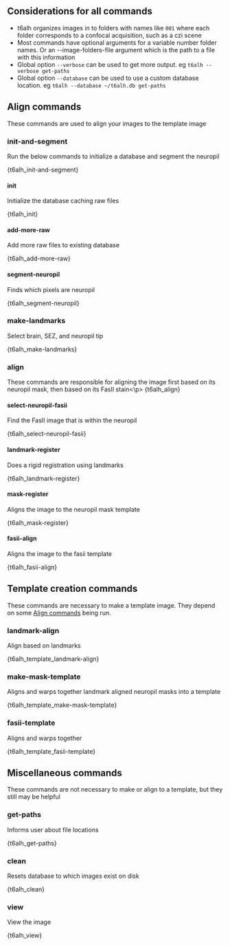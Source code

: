 ## Considerations for all commands
- t6alh organizes images in to folders with names like `001` where each folder
  corresponds to a confocal acquisition, such as a czi scene
- Most commands have optional arguments for a variable number folder names. Or
  an --image-folders-file argument which is the path to a file with this
  information
- Global option ```--verbose``` can be used to get more output. eg `t6alh
  --verbose get-paths`
- Global option ```--database``` can be used to use a custom database location.
  eg `t6alh --database ~/t6alh.db get-paths`

## Align commands
These commands are used to align your images to the template image

### init-and-segment
<p class=accent>Run the below commands to initialize a database and segment the neuropil</p>
{t6alh_init-and-segment}

#### init
<p class=accent>Initialize the database caching raw files</p>
{t6alh_init}

#### add-more-raw
<p class=accent>Add more raw files to existing database</p>
{t6alh_add-more-raw}

#### segment-neuropil
<p class=accent>Finds which pixels are neuropil</p>
{t6alh_segment-neuropil}

### make-landmarks
<p class=accent>Select brain, SEZ, and neuropil tip</p>
{t6alh_make-landmarks}

### align
<p class=accent>These commands are responsible for aligning the image first
based on its neuropil mask, then based on its FasII stain<\p>
{t6alh_align}

#### select-neuropil-fasii
<p class=accent>Find the FasII image that is within the neuropil</p>
{t6alh_select-neuropil-fasii}

#### landmark-register
<p class=accent>Does a rigid registration using landmarks</p>
{t6alh_landmark-register}

#### mask-register
<p class=accent>Aligns the image to the neuropil mask template</p>
{t6alh_mask-register}

#### fasii-align
<p class=accent>Aligns the image to the fasii template</p>
{t6alh_fasii-align}

## Template creation commands
These commands are necessary to make a template image. They depend on some
[Align commands](#align-commands) being run.

### landmark-align
<p class=accent>Align based on landmarks</p>
{t6alh_template_landmark-align}

### make-mask-template
<p class=accent>Aligns and warps together landmark aligned neuropil masks into
a template</p>
{t6alh_template_make-mask-template}

### fasii-template
<p class=accent>Aligns and warps together</p>
{t6alh_template_fasii-template}


## Miscellaneous commands
These commands are not necessary to make or align to a template, but they still
may be helpful

### get-paths
<p class=accent>Informs user about file locations</p>
{t6alh_get-paths}

### clean
<p class=accent>Resets database to which images exist on disk</p>
{t6alh_clean}

### view
<p class=accent>View the image</p>
{t6alh_view}
